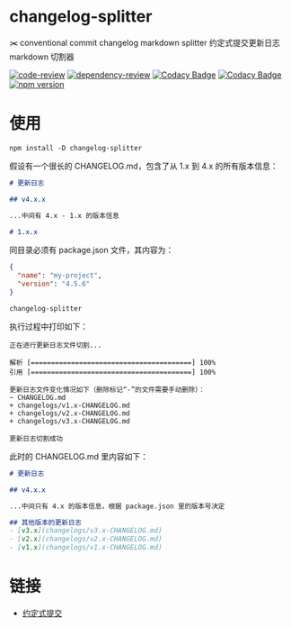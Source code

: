 # changelog-splitter

✂️ conventional commit changelog markdown splitter 约定式提交更新日志 markdown 切割器

[![code-review](https://github.com/FrontEndDev-org/changelog-splitter/actions/workflows/code-review.yml/badge.svg)](https://github.com/FrontEndDev-org/changelog-splitter/actions/workflows/code-review.yml)
[![dependency-review](https://github.com/FrontEndDev-org/changelog-splitter/actions/workflows/dependency-review.yml/badge.svg)](https://github.com/FrontEndDev-org/changelog-splitter/actions/workflows/dependency-review.yml)
[![Codacy Badge](https://app.codacy.com/project/badge/Grade/84458613bb214a8eaa2abecded59392a)](https://app.codacy.com/gh/FrontEndDev-org/changelog-splitter/dashboard?utm_source=gh&utm_medium=referral&utm_content=&utm_campaign=Badge_grade)
[![Codacy Badge](https://app.codacy.com/project/badge/Coverage/84458613bb214a8eaa2abecded59392a)](https://app.codacy.com/gh/FrontEndDev-org/changelog-splitter/dashboard?utm_source=gh&utm_medium=referral&utm_content=&utm_campaign=Badge_coverage)
[![npm version](https://badge.fury.io/js/changelog-splitter.svg)](https://npmjs.com/package/changelog-splitter)


# 使用
```shell
npm install -D changelog-splitter
```

假设有一个很长的 CHANGELOG.md，包含了从 1.x 到 4.x 的所有版本信息：

```markdown
# 更新日志

## v4.x.x

...中间有 4.x - 1.x 的版本信息

# 1.x.x
```

同目录必须有 package.json 文件，其内容为：

```json
{
  "name": "my-project",
  "version": "4.5.6"
}
```

```shell
changelog-splitter
```

执行过程中打印如下：

```text
正在进行更新日志文件切割...

解析 [========================================] 100%
引用 [========================================] 100%

更新日志文件变化情况如下（删除标记“-”的文件需要手动删除）：
~ CHANGELOG.md
+ changelogs/v1.x-CHANGELOG.md
+ changelogs/v2.x-CHANGELOG.md
+ changelogs/v3.x-CHANGELOG.md

更新日志切割成功
```

此时的 CHANGELOG.md 里内容如下：

```markdown
# 更新日志

## v4.x.x

...中间只有 4.x 的版本信息，根据 package.json 里的版本号决定

## 其他版本的更新日志
- [v3.x](changelogs/v3.x-CHANGELOG.md)
- [v2.x](changelogs/v2.x-CHANGELOG.md)
- [v1.x](changelogs/v1.x-CHANGELOG.md)
```


# 链接

- [约定式提交](https://www.conventionalcommits.org/zh-hans/v1.0.0/)

